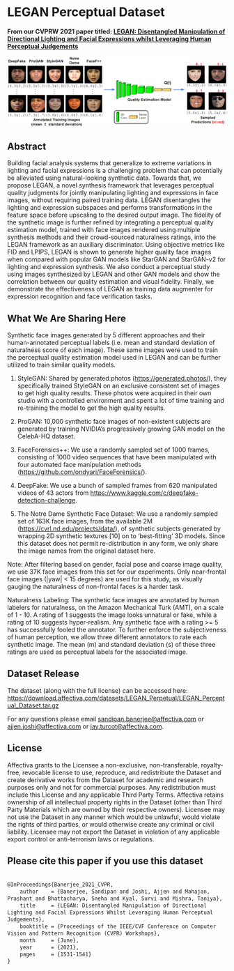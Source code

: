 # LEGAN Perceptual Dataset 

**From our CVPRW 2021 paper titled: [LEGAN: Disentangled Manipulation of Directional Lighting and Facial Expressions whilst Leveraging Human Perceptual Judgements](https://openaccess.thecvf.com/content/CVPR2021W/AMFG/papers/Banerjee_LEGAN_Disentangled_Manipulation_of_Directional_Lighting_and_Facial_Expressions_Whilst_CVPRW_2021_paper.pdf)**

![alt text](https://github.com/Affectiva/LEGAN_Perceptual_Dataset/blob/main/Quality_Framework_5.png)

## Abstract
Building facial analysis systems that generalize to extreme variations in lighting and facial expressions is a challenging problem that can potentially be alleviated using natural-looking synthetic data. Towards that, we propose LEGAN, a novel synthesis framework that leverages perceptual quality judgments for jointly manipulating lighting and expressions in face images, without requiring paired training data. LEGAN disentangles the lighting and expression subspaces and performs transformations in the feature space before upscaling to the desired output image. The fidelity of the synthetic image is further refined by integrating a perceptual quality estimation model, trained with face images rendered using multiple synthesis methods and their crowd-sourced naturalness ratings, into the LEGAN
framework as an auxiliary discriminator. Using objective metrics like FID and LPIPS, LEGAN is shown to generate higher quality face images when compared with popular GAN models like StarGAN and StarGAN-v2 for lighting and expression synthesis. We also conduct a perceptual study using images synthesized by LEGAN and other GAN models and show the correlation between our quality estimation and visual fidelity. Finally, we demonstrate the effectiveness of LEGAN as training data augmenter for expression recognition and face verification tasks.

## What We Are Sharing Here

Synthetic face images generated by 5 different approaches and their human-annotated perceptual labels (i.e. mean and standard deviation of naturalness score of each image). These same images were used to train the perceptual quality estimation model used in LEGAN and can be further utilized to train similar quality models.

1. StyleGAN: Shared by generated.photos (https://generated.photos/), they specifically trained StyleGAN on an exclusive consistent set of images to get high quality results. These photos were acquired in their own studio with a controlled environment and spent a lot of time training and re-training the model to get the high quality results.

2. ProGAN: 10,000 synthetic face images of non-existent subjects are generated by training NVIDIA’s progressively growing GAN model on the CelebA-HQ dataset.

3. FaceForensics++: We use a randomly sampled set of 1000 frames, consisting of 1000 video sequences that have been manipulated with four automated face manipulation methods (https://github.com/ondyari/FaceForensics/).

4. DeepFake: We use a bunch of sampled frames from 620 manipulated videos of 43 actors from https://www.kaggle.com/c/deepfake-detection-challenge.

5. The Notre Dame Synthetic Face Dataset: We use a randomly sampled set of 163K face images, from the available 2M (https://cvrl.nd.edu/projects/data/), of synthetic subjects generated by wrapping 2D synthetic textures [10] on to ‘best-fitting’ 3D models. Since this dataset does not permit re-distribution in any form, we only share the image names from the original dataset here.

Note: After filtering based on gender, facial pose and coarse image quality, we use 37K face images from this set for our experiments. Only near-frontal face images (|yaw| < 15 degrees) are used for this study, as visually gauging the naturalness of non-frontal faces is a harder task.

Naturalness Labeling: The synthetic face images are annotated by human labelers for naturalness, on the Amazon Mechanical Turk (AMT), on a scale of 1 - 10. A rating of 1 suggests the image looks unnatural or fake, while a rating of 10 suggests hyper-realism. Any synthetic face with a rating >= 5 has successfully fooled the annotator. To further enforce the subjectiveness of human perception, we allow three different annotators to rate each synthetic image. The mean (m) and standard deviation (s) of these three ratings are used as perceptual labels for the associated image.

## Dataset Release

The dataset (along with the full license) can be accessed here: https://download.affectiva.com/datasets/LEGAN_Perpetual/LEGAN_Perceptual_Dataset.tar.gz

For any questions please email sandipan.banerjee@affectiva.com or ajjen.joshi@affectiva.com or jay.turcot@affectiva.com. 


## License

Affectiva grants to the Licensee a non-exclusive, non-transferable, royalty-free, revocable license to use, reproduce, and redistribute the Dataset and create derivative works from the Dataset for academic and research purposes only and not for commercial purposes.  Any redistribution must include this License and any applicable Third Party Terms.  Affectiva retains ownership of all intellectual property rights in the Dataset (other than Third Party Materials which are owned by their respective owners).  Licensee may not use the Dataset in any manner which would be unlawful, would violate the rights of third parties, or would otherwise create any criminal or civil liability.  Licensee may not export the Dataset in violation of any applicable export control or anti-terrorism laws or regulations.


## Please cite this paper if you use this dataset

```

@InProceedings{Banerjee_2021_CVPR,
    author    = {Banerjee, Sandipan and Joshi, Ajjen and Mahajan, Prashant and Bhattacharya, Sneha and Kyal, Survi and Mishra, Taniya},
    title     = {LEGAN: Disentangled Manipulation of Directional Lighting and Facial Expressions Whilst Leveraging Human Perceptual Judgements},
    booktitle = {Proceedings of the IEEE/CVF Conference on Computer Vision and Pattern Recognition (CVPR) Workshops},
    month     = {June},
    year      = {2021},
    pages     = {1531-1541}
}

```
